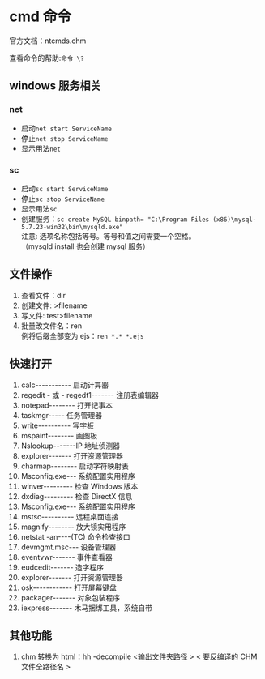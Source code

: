 # cmd 命令

官方文档：ntcmds.chm

查看命令的帮助:`命令 \?`

## windows 服务相关

### net

-   启动`net start ServiceName`
-   停止`net stop ServiceName`
-   显示用法`net`

### sc

-   启动`sc start ServiceName`
-   停止`sc stop ServiceName`
-   显示用法`sc`
-   创建服务：`sc create MySQL binpath= "C:\Program Files (x86)\mysql-5.7.23-win32\bin\mysqld.exe"`  
    注意: 选项名称包括等号。等号和值之间需要一个空格。  
    （mysqld install 也会创建 mysql 服务）

## 文件操作

1.  查看文件：dir  
2.  创建文件: >filename  
3.  写文件: test>filename  
4.  批量改文件名：ren  
    例将后缀全部变为 ejs：`ren *.* *.ejs`

## 快速打开

1.  calc----------- 启动计算器
2.  regedit - 或 - regedt1------- 注册表编辑器
3.  notepad-------- 打开记事本
4.  taskmgr----- 任务管理器
5.  write---------- 写字板 
6.  mspaint-------- 画图板 
7.  Nslookup-------IP 地址侦测器
8.  explorer------- 打开资源管理器
9.  charmap-------- 启动字符映射表
10. Msconfig.exe--- 系统配置实用程序 
11. winver--------- 检查 Windows 版本 
12. dxdiag--------- 检查 DirectX 信息
13. Msconfig.exe--- 系统配置实用程序
14. mstsc---------- 远程桌面连接 
15. magnify-------- 放大镜实用程序 
16. netstat -an----(TC) 命令检查接口
17. devmgmt.msc--- 设备管理器 
18. eventvwr------- 事件查看器 
19. eudcedit------- 造字程序 
20. explorer------- 打开资源管理器
21. osk------------ 打开屏幕键盘 
22. packager------- 对象包装程序 
23. iexpress------- 木马捆绑工具，系统自带

## 其他功能

1.  chm 转换为 html：hh -decompile &lt;输出文件夹路径 > &lt; 要反编译的 CHM 文件全路径名 >
